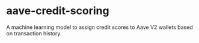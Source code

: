 # aave-credit-scoring
A machine learning model to assign credit scores to Aave V2 wallets based on transaction history.
